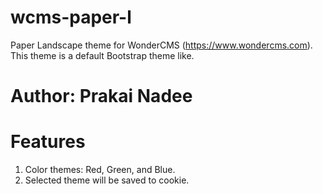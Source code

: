 # wcms-paper-l
Paper Landscape theme for WonderCMS (https://www.wondercms.com). This theme is a default Bootstrap theme like.

# Author: Prakai Nadee

# Features
1. Color themes: Red, Green, and Blue.
2. Selected theme will be saved to cookie.